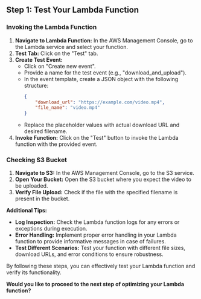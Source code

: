 ## Step 1: Test Your Lambda Function

### Invoking the Lambda Function

1. **Navigate to Lambda Function:** In the AWS Management Console, go to the Lambda service and select your function.
2. **Test Tab:** Click on the "Test" tab.
3. **Create Test Event:**
   * Click on "Create new event".
   * Provide a name for the test event (e.g., "download_and_upload").
   * In the event template, create a JSON object with the following structure:
     ```json
     {
         "download_url": "https://example.com/video.mp4",
         "file_name": "video.mp4"
     }
     ```
   * Replace the placeholder values with actual download URL and desired filename.
4. **Invoke Function:** Click on the "Test" button to invoke the Lambda function with the provided event.

### Checking S3 Bucket

1. **Navigate to S3:** In the AWS Management Console, go to the S3 service.
2. **Open Your Bucket:** Open the S3 bucket where you expect the video to be uploaded.
3. **Verify File Upload:** Check if the file with the specified filename is present in the bucket.

**Additional Tips:**
* **Log Inspection:** Check the Lambda function logs for any errors or exceptions during execution.
* **Error Handling:** Implement proper error handling in your Lambda function to provide informative messages in case of failures.
* **Test Different Scenarios:** Test your function with different file sizes, download URLs, and error conditions to ensure robustness.

By following these steps, you can effectively test your Lambda function and verify its functionality.
 
**Would you like to proceed to the next step of optimizing your Lambda function?**
